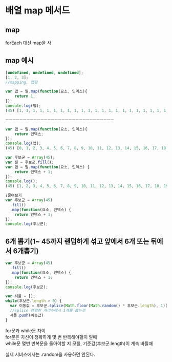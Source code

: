 # 배열 map 메서드

## map

forEach 대신 map을 사

## map 예시

```javascript
[undefined, undefined, undefined];
[1, 2, 3];
//mapping, 맵핑
```

```javascript
var 맵 = 필.map(function(요소, 인덱스){
    return 1;
});
console.log(맵);
(45) [1, 1, 1, 1, 1, 1, 1, 1, 1, 1, 1, 1, 1, 1, 1, 1, 1, 1, 1, 1, 1, 1, 1, 1, 1, 1, 1, 1, 1, 1, 1, 1, 1, 1, 1, 1, 1, 1, 1, 1, 1, 1, 1, 1, 1]

ㅡㅡㅡㅡㅡㅡㅡㅡㅡㅡㅡㅡㅡㅡㅡㅡㅡㅡㅡㅡㅡㅡㅡㅡㅡㅡㅡㅡㅡㅡㅡ

var 맵 = 필.map(function(요소, 인덱스){
    return 인덱스;
});
console.log(맵);
(45) [0, 1, 2, 3, 4, 5, 6, 7, 8, 9, 10, 11, 12, 13, 14, 15, 16, 17, 18, 19, 20, 21, 22, 23, 24, 25, 26, 27, 28, 29, 30, 31, 32, 33, 34, 35, 36, 37, 38, 39, 40, 41, 42, 43, 44]
```

```javascript
var 후보군 = Array(45);
var 필 = 후보군.fill();
var 맵 = 필.map(function(요소, 인덱스) {
    return 인덱스 + 1;
});
console.log();
(45) [1, 2, 3, 4, 5, 6, 7, 8, 9, 10, 11, 12, 13, 14, 15, 16, 17, 18, 19, 20, 21, 22, 23, 24, 25, 26, 27, 28, 29, 30, 31, 32, 33, 34, 35, 36, 37, 38, 39, 40, 41, 42, 43, 44, 45]

↓줄여보기
var 후보군 = Array(45)
  .fill()
  .map(function(요소, 인덱스) {
    return 인덱스 + 1;
});
console.log(후보군);
```

## 6개 뽑기\(1~ 45까지 랜덤하게 섞고 앞에서 6개 또는 뒤에서 6개뽑기\)

```javascript
var 후보군 = Array(45)
  .fill()
  .map(function(요소, 인덱스) {
    return 인덱스 + 1;
});
console.log(후보군);

var 셔플 = [];
while(후보군.length > 0) {
  var 이동값 = 후보군.splice(Math.floor(Math.random() * 후보군.length), 1)[0];
  //splice 랜덤한 자리수에서 1개를 뽑는것
  셔플.push(이동값)
} 
```

for문과 while문 차이  
for문은 자신이 정확하게 몇 번 반복해야할지 알때  
while문 몇번 반복문을 돌아야할 지 모를, 기준값\(후보군.length\)이 계속 바뀔때

실제 서비스에서는 .random을 사용하면 안된다.

